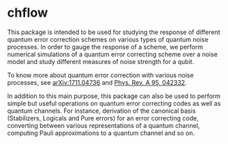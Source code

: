 # chflow
This package is intended to be used for studying the response of different quantum error correction schemes on various types of quantum noise processes. In order to gauge the response of a scheme, we perform numerical simulations of a quantum error correcting scheme over a noise model and study different measures of noise strength for a qubit. 

To know more about quantum error correction with various noise processes, see [arXiv:1711.04736](https://arxiv.org/abs/1711.04736) and [Phys. Rev. A 95, 042332](https://journals.aps.org/pra/abstract/10.1103/PhysRevA.95.042332).

In addition to this main purpose, this package can also be used to perform simple but useful operations on quantum error correcting codes as well as quantum channels. For instance, derivation of the canonical basis (Stabilizers, Logicals and Pure errors) for an error correcting code, converting between various representations of a quantum channel, computing Pauli approximations to a quantum channel and so on.
